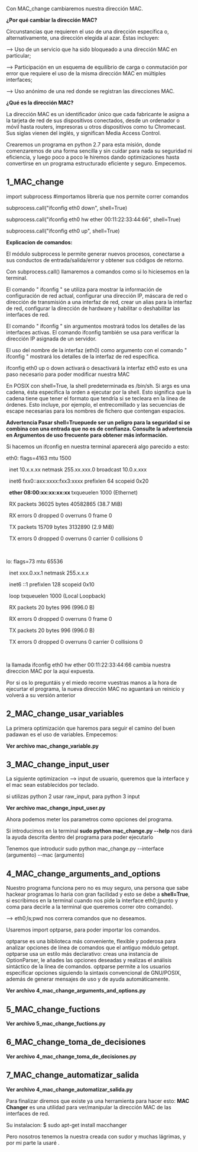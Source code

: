 <p>Con MAC_change cambiaremos nuestra dirección MAC.</p>

<p><b>¿Por qué cambiar la dirección MAC?</b></p>
Circunstancias que requieren el uso de una dirección específica o, alternativamente, una dirección elegida al azar. Éstas incluyen:</p>

<p> --> Uso de un servicio que ha sido bloqueado a una dirección MAC en particular;</p>
<p> --> Participación en un esquema de equilibrio de carga o conmutación por error que requiere el uso de la misma dirección MAC en múltiples interfaces;</p>
<p> --> Uso anónimo de una red donde se registran las direcciones MAC.</p>

<p><b>¿Qué es la dirección MAC?</b></p>
<p> La dirección MAC es un identificador único que cada fabricante le asigna a la tarjeta de red de sus dispositivos conectados, desde un ordenador o móvil hasta routers, impresoras u otros dispositivos como tu Chromecast. Sus siglas vienen del inglés, y significan Media Access Control.</p>

<p>Crearemos un programa en python 2.7 para esta misión, donde comenzaremos de una forma sencilla y sin cuidar para nada su seguridad ni eficiencia, y luego poco a poco
le hiremos dando optimizaciones hasta convertirse en un programa estructurado eficiente y seguro. Empecemos.</p>

<h2> 1_MAC_change</h2>
<div>
<p>import subprocess  #importamos libreria que nos permite correr comandos</p>

<p>subprocess.call("ifconfig eth0 down", shell=True)</p>
<p>subprocess.call("ifconfig eth0 hw ether 00:11:22:33:44:66", shell=True)</p>
<p>subprocess.call("ifconfig eth0 up", shell=True)</p></div>

<p><b>Explicacion de comandos:</b></p>
<p>El módulo subprocess le permite generar nuevos procesos, conectarse a sus conductos de entrada/salida/error y obtener sus códigos de retorno.</p>
<p>Con subprocess.call() llamaremos a comandos como si lo hiciesemos en la terminal.</p>
<p>El comando " ifconfig " se utiliza para mostrar la información de configuración de red actual, configurar una dirección IP, máscara de red o dirección de transmisión a una interfaz de red, crear un alias para la interfaz de red, configurar la dirección de hardware y habilitar o deshabilitar las interfaces de red.</p>
<p>El comando " ifconfig " sin argumentos mostrará todos los detalles de las interfaces activas. El comando ifconfig también se usa para verificar la dirección IP asignada de un servidor.</p>
<p>El uso del nombre de la interfaz (eth0) como argumento con el comando " ifconfig " mostrará los detalles de la interfaz de red específica.</p>
<p>ifconfig eth0 up o down activará o desactivará la interfaz eth0 esto es una paso necesario para poder modificar nuestra MAC</p>
<p> En POSIX con shell=True, la shell predeterminada es /bin/sh. Si args es una cadena, ésta especifica la orden a ejecutar por la shell. Esto significa que la cadena tiene que tener el formato que tendría si se tecleara en la línea de órdenes. Esto incluye, por ejemplo, el entrecomillado y las secuencias de escape necesarias para los nombres de fichero que contengan espacios. </p>
<p><b> Advertencia Pasar shell=Truepuede ser un peligro para la seguridad si se combina con una entrada que no es de confianza. Consulte la advertencia en Argumentos de uso frecuente para obtener más información.</b></p>

<p>Si hacemos un ifconfig en nuestra terminal aparecerá algo parecido a esto:</p>
<div>
<p>eth0: flags=4163<UP,BROADCAST,RUNNING,MULTICAST>  mtu 1500</p>
<p>&nbsp        inet 10.x.x.xx  netmask 255.xx.xxx.0  broadcast 10.0.x.xxx</p>
<p>&nbsp        inet6 fxx0::axx:xxxx:fxx3:xxxx  prefixlen 64  scopeid 0x20<link></p>
<p>&nbsp   <b>  ether 08:00:xx:xx:xx:xx </b> txqueuelen 1000  (Ethernet) </p>
<p>&nbsp        RX packets 36025  bytes 40582865 (38.7 MiB)</p>
<p>&nbsp        RX errors 0  dropped 0  overruns 0  frame 0</p>
<p>&nbsp        TX packets 15709  bytes 3132890 (2.9 MiB)</p>
<p>&nbsp        TX errors 0  dropped 0 overruns 0  carrier 0  collisions 0</p><br>

<p>lo: flags=73<UP,LOOPBACK,RUNNING>  mtu 65536</p>
<p>&nbsp        inet xxx.0.xx.1  netmask 255.x.x.x</p>
<p>&nbsp        inet6 ::1  prefixlen 128  scopeid 0x10<host></p>
<p>&nbsp        loop  txqueuelen 1000  (Local Loopback)</p>
<p>&nbsp        RX packets 20  bytes 996 (996.0 B)</p>
<p>&nbsp        RX errors 0  dropped 0  overruns 0  frame 0</p>
<p>&nbsp        TX packets 20  bytes 996 (996.0 B)</p>
<p>&nbsp        TX errors 0  dropped 0 overruns 0  carrier 0  collisions 0</p><br>
</div>

<p> la llamada ifconfig eth0 hw ether 00:11:22:33:44:66 cambia nuestra direccion MAC por la aquí expuesta.</p>
<p> Por si os lo preguntáis y el miedo recorre vuestras manos a la hora de ejecurtar el programa, la nueva dirección MAC no aguantará un reinicio y volverá a su versión anterior</p>


<h2> 2_MAC_change_usar_variables</h2> 
<p>La primera optimización que haremos para seguir el camino del buen padawan es el uso de variables. Empecemos:</p>
  
<p><b> Ver archivo mac_change_variable.py</b></p>


<h2> 3_MAC_change_input_user</h2> 
<p> La siguiente optimizacion --> input de usuario, queremos que la interface y el mac sean establecidos por teclado.</p>

<p> si utilizas python 2 usar raw_input, para python 3 input
<p><b> Ver archivo mac_change_input_user.py</b></p>

<p>Ahora podemos meter los parametros como opciones del programa.</p>
<p>Si introducimos en la terminal <b> sudo python mac_change.py --help </b> nos dará la ayuda descrita dentro del programa para poder ejecutarlo</p>
<p>Tenemos que introducir sudo python mac_change.py --interface (argumento) --mac (argumento)



<h2> 4_MAC_change_arguments_and_options</h2> 
<p>Nuestro programa funciona pero no es muy seguro, una persona que sabe hackear programas lo haria con gran facilidad y esto se debe a <b>shell=True</b>, si escribimos en la terminal cuando nos pide la interface eth0;(punto y coma para decirle a la terminal que queremos correr otro comando). </p>
<p> --> eth0;ls;pwd nos correra comandos que no deseamos.</p>

<p>Usaremos import optparse, para poder importar los comandos.</p>
<p>optparse es una biblioteca más conveniente, flexible y poderosa para analizar opciones de línea de comandos que el antiguo módulo getopt. optparse usa un estilo más declarativo: creas una instancia de OptionParser, le añades las opciones deseadas y realizas el análisis sintáctico de la línea de comandos. optparse permite a los usuarios especificar opciones siguiendo la sintaxis convencional de GNU/POSIX, además de generar mensajes de uso y de ayuda automáticamente.</p>
<p><b> Ver archivo 4_mac_change_arguments_and_options.py</b></p>

<h2> 5_MAC_change_fuctions</h2> 
<p><b> Ver archivo 5_mac_change_fuctions.py</b></p>


<h2> 6_MAC_change_toma_de_decisiones</h2> 
<p><b> Ver archivo 4_mac_change_toma_de_decisiones.py</b></p>


<h2> 7_MAC_change_automatizar_salida</h2> 
<p><b> Ver archivo 4_mac_change_automatizar_salida.py</b></p>


Para finalizar diremos que existe ya una herramienta para hacer esto: <b>MAC Changer</b> es una utilidad para ver/manipular la dirección MAC de las interfaces de red.</p>
<p>Su instalacion: $ sudo apt-get install macchanger</p>
<p>Pero nosotros tenemos la nuestra creada con sudor y muchas lágrimas, y por mi parte la usaré .
  
